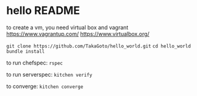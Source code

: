 hello README
============

to create a vm, you need virtual box and vagrant
https://www.vagrantup.com/
https://www.virtualbox.org/

`git clone https://github.com/TakaGoto/hello_world.git`
`cd hello_world`
`bundle install`

to run chefspec:
`rspec`

to run serverspec:
`kitchen verify`

to converge:
`kitchen converge`
